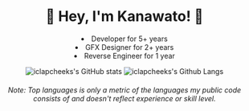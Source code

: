 <h1 align="center">👋 Hey, I'm Kanawato! 👋</h1>

<div align="center">

<li>Developer for 5+ years</li>
<li>GFX Designer for 2+ years</li>
<li>Reverse Engineer for 1 year</li>

 ![iclapcheeks's GitHub stats](https://github-readme-stats.vercel.app/api?username=iclapcheeks&show_icons=true&theme=tokyonight&line_height=33&bg_color=00000000&hide_title=true&hide_border=true&count_private=true&include_all_commits=true&enable_animations=true")
 ![iclapcheeks's Github Langs](https://github-readme-stats.vercel.app/api/top-langs/?username=iclapcheeks&langs_count=4&theme=tokyonight&line_height=35&bg_color=00000000&hide_title=true&hide_border=true&count_private=true&enable_animations=true&hide=cmake)
 ###### Note: Top languages is only a metric of the languages my public code consists of and doesn't reflect experience or skill level.
</div>

